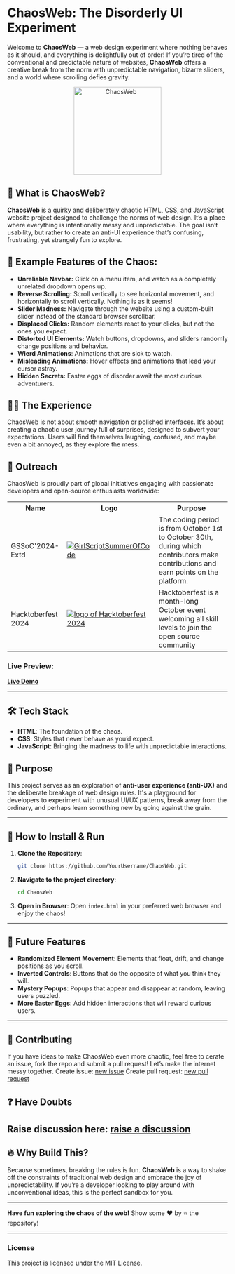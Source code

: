 # ChaosWeb: The Disorderly UI Experiment


Welcome to **ChaosWeb** — a web design experiment where nothing behaves as it should, and everything is delightfully out of order! If you’re tired of the conventional and predictable nature of websites, **ChaosWeb** offers a creative break from the norm with unpredictable navigation, bizarre sliders, and a world where scrolling defies gravity.
<div align="center">
   
<img src="https://github.com/user-attachments/assets/c25c833c-86ee-452c-b263-c015919d2e85" height=200  width=200 alt="ChaosWeb"/>
</div>

## 🚀 What is ChaosWeb?

**ChaosWeb** is a quirky and deliberately chaotic HTML, CSS, and JavaScript website project designed to challenge the norms of web design. It’s a place where everything is intentionally messy and unpredictable. The goal isn’t usability, but rather to create an anti-UI experience that’s confusing, frustrating, yet strangely fun to explore.

## 🤯 Example Features of the Chaos:

- **Unreliable Navbar:** Click on a menu item, and watch as a completely unrelated dropdown opens up.
- **Reverse Scrolling:** Scroll vertically to see horizontal movement, and horizontally to scroll vertically. Nothing is as it seems!
- **Slider Madness:** Navigate through the website using a custom-built slider instead of the standard browser scrollbar.
- **Displaced Clicks:** Random elements react to your clicks, but not the ones you expect.
- **Distorted UI Elements:** Watch buttons, dropdowns, and sliders randomly change positions and behavior.
- **Wierd Animations**: Animations that are sick to watch.
- **Misleading Animations:** Hover effects and animations that lead your cursor astray.
- **Hidden Secrets:** Easter eggs of disorder await the most curious adventurers.

## 🤹‍♂️ The Experience

ChaosWeb is not about smooth navigation or polished interfaces. It’s about creating a chaotic user journey full of surprises, designed to subvert your expectations. Users will find themselves laughing, confused, and maybe even a bit annoyed, as they explore the mess.

## 💪 Outreach

ChaosWeb is proudly part of global initiatives engaging with passionate developers and open-source enthusiasts worldwide:

 <table>
  <tr>
    <th>Name</th>
    <th>Logo</th>
    <th>Purpose</th>
  </tr>
<!--   <tr>
    <td>Product Hunt</td>
    <td><a href="https://www.producthunt.com/posts/helpops-hub?embed=true&utm_source=badge-featured&utm_medium=badge&utm_souce=badge-helpops&#0045;hub" target="_blank"><img src="https://api.producthunt.com/widgets/embed-image/v1/featured.svg?post_id=491182&theme=light" alt="HelpOps&#0045;hub - Ensuring&#0032;You&#0032;Never&#0032;Get&#0032;Stuck&#0032;In&#0032;DevOps&#0032;Again&#0033; | Product Hunt" style="width: 250px; height: 54px;" width="250" height="54" /></a></td>
    <td> A platform where people launch different kind of products/projects and share them with the community </td>
  </tr> -->
  <tr>
    <td>GSSoC'2024-Extd </td>
    <td><a href="https://gssoc.girlscript.tech/project"><img src="https://github.com/user-attachments/assets/1bd8ab15-604e-4ac9-a33e-dc753a07be23" alt="GirlScriptSummerOfCode"></a></td>
    <td> The coding period is from October 1st to October 30th, during which contributors make contributions and earn points on the platform.</td>
  </tr>
  <tr>
    <td>Hacktoberfest 2024 </td>
    <td><a href="https://hacktoberfest.com/" ><img src="https://github.com/user-attachments/assets/027eb349-43f2-4834-9343-1e8ba0bf54ed" alt="logo of Hacktoberfest 2024"></a></td>
    <td> Hacktoberfest is a month-long October event welcoming all skill levels to join the open source community </td>
  </tr>
</table>

### Live Preview:
**[Live Demo](vansh-codes.github.io/ChaosWeb/)**

---

## 🛠️ Tech Stack

- **HTML**: The foundation of the chaos.
- **CSS**: Styles that never behave as you’d expect.
- **JavaScript**: Bringing the madness to life with unpredictable interactions.

## 🎯 Purpose

This project serves as an exploration of **anti-user experience (anti-UX)** and the deliberate breakage of web design rules. It's a playground for developers to experiment with unusual UI/UX patterns, break away from the ordinary, and perhaps learn something new by going against the grain.

---

## 🧪 How to Install & Run

1. **Clone the Repository**:
   ```bash
   git clone https://github.com/YourUsername/ChaosWeb.git
   ```

2. **Navigate to the project directory**:
   ```bash
   cd ChaosWeb
   ```

3. **Open in Browser**:
   Open `index.html` in your preferred web browser and enjoy the chaos!

---

## 🚧 Future Features

- **Randomized Element Movement**: Elements that float, drift, and change positions as you scroll.
- **Inverted Controls**: Buttons that do the opposite of what you think they will.
- **Mystery Popups**: Popups that appear and disappear at random, leaving users puzzled.
- **More Easter Eggs**: Add hidden interactions that will reward curious users.

---

## 🤝 Contributing

If you have ideas to make ChaosWeb even more chaotic, feel free to cerate an issue, fork the repo and submit a pull request! Let’s make the internet messy together.
Create issue: [new issue](https://github.com/vansh-codes/ChaosWeb/issues/new/choose)
Create pull request: [new pull request](https://github.com/vansh-codes/ChaosWeb/compare)

## ❓ Have Doubts

Raise discussion here: [raise a discussion](https://github.com/vansh-codes/ChaosWeb/discussions)
---

## 🔥 Why Build This?

Because sometimes, breaking the rules is fun. **ChaosWeb** is a way to shake off the constraints of traditional web design and embrace the joy of unpredictability. If you’re a developer looking to play around with unconventional ideas, this is the perfect sandbox for you.

---

**Have fun exploring the chaos of the web!**
Show some ❤️ by ⭐ the repository!

---

### License
This project is licensed under the MIT License.
